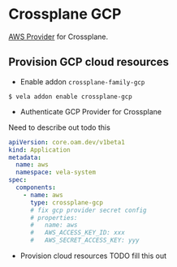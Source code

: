 # Crossplane GCP

[AWS Provider](https://github.com/crossplane-contrib/provider-gcp) for Crossplane.

## Provision GCP cloud resources

- Enable addon `crossplane-family-gcp`

```shell
$ vela addon enable crossplane-gcp
```

- Authenticate GCP Provider for Crossplane

Need to describe out todo this

```yaml
apiVersion: core.oam.dev/v1beta1
kind: Application
metadata:
  name: aws
  namespace: vela-system
spec:
  components:
    - name: aws
      type: crossplane-gcp
      # fix gcp provider secret config
      # properties:
      #   name: aws
      #   AWS_ACCESS_KEY_ID: xxx
      #   AWS_SECRET_ACCESS_KEY: yyy

```

- Provision cloud resources
TODO fill this out